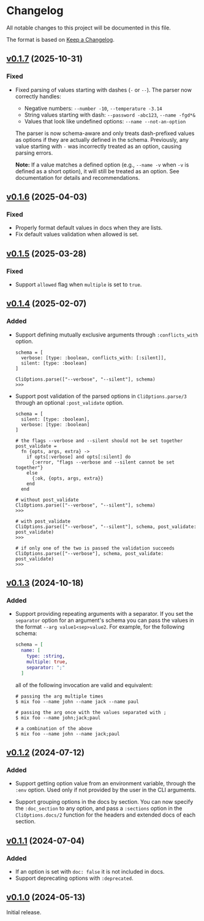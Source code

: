 # Changelog

All notable changes to this project will be documented in this file.

The format is based on [Keep a Changelog](https://keepachangelog.com/en/1.0.0/).

## [v0.1.7](https://github.com/sportradar/elixir-workspace/tree/cli_options/v0.1.6) (2025-10-31)

### Fixed

* Fixed parsing of values starting with dashes (`-` or `--`). The parser now correctly handles:
  - Negative numbers: `--number -10`, `--temperature -3.14`
  - String values starting with dash: `--password -abc123`, `--name -fgd*&`
  - Values that look like undefined options: `--name --not-an-option`
  
  The parser is now schema-aware and only treats dash-prefixed values as options if they
  are actually defined in the schema. Previously, any value starting with `-` was incorrectly
  treated as an option, causing parsing errors.

  **Note:** If a value matches a defined option (e.g., `--name -v` when `-v` is defined as
  a short option), it will still be treated as an option. See documentation for details and
  recommendations.

## [v0.1.6](https://github.com/sportradar/elixir-workspace/tree/cli_options/v0.1.6) (2025-04-03)

### Fixed

* Properly format default values in docs when they are lists.
* Fix default values validation when allowed is set.

## [v0.1.5](https://github.com/sportradar/elixir-workspace/tree/cli_options/v0.1.5) (2025-03-28)

### Fixed

* Support `allowed` flag when `multiple` is set to `true`.

## [v0.1.4](https://github.com/sportradar/elixir-workspace/tree/cli_options/v0.1.4) (2025-02-07)

### Added

* Support defining mutually exclusive arguments through `:conflicts_with` option.

  ```cli
  schema = [
    verbose: [type: :boolean, conflicts_with: [:silent]],
    silent: [type: :boolean]
  ]

  CliOptions.parse(["--verbose", "--silent"], schema)
  >>>
  ```

* Support post validation of the parsed options in `CliOptions.parse/3`  through an
  optional `:post_validate` option.

  ```cli
  schema = [
    silent: [type: :boolean],
    verbose: [type: :boolean]
  ]

  # the flags --verbose and --silent should not be set together
  post_validate =
    fn {opts, args, extra} ->
      if opts[:verbose] and opts[:silent] do
        {:error, "flags --verbose and --silent cannot be set together"}
      else
        {:ok, {opts, args, extra}}
      end
    end

  # without post_validate
  CliOptions.parse(["--verbose", "--silent"], schema)
  >>>

  # with post_validate
  CliOptions.parse(["--verbose", "--silent"], schema, post_validate: post_validate)
  >>>

  # if only one of the two is passed the validation succeeds
  CliOptions.parse(["--verbose"], schema, post_validate: post_validate)
  >>>
  ```

## [v0.1.3](https://github.com/sportradar/elixir-workspace/tree/cli_options/v0.1.3) (2024-10-18)

### Added

* Support providing repeating arguments with a separator. If you set the `separator`
  option for an argument's schema you can pass the values in the format `--arg value1<sep>value2`.
  For example, for the following schema:

  ```elixir
  schema = [
    name: [
      type: :string,
      multiple: true,
      separator: ";" 
    ]
  ```

  all of the following invocation are valid and equivalent:

  ```
  # passing the arg multiple times  
  $ mix foo --name john --name jack --name paul

  # passing the arg once with the values separated with ;
  $ mix foo --name john;jack;paul

  # a combination of the above
  $ mix foo --name john --name jack;paul
  ```

## [v0.1.2](https://github.com/sportradar/elixir-workspace/tree/cli_options/v0.1.2) (2024-07-12)

### Added

* Support getting option value from an environment variable, through the `:env` option. Used
only if not provided by the user in the CLI arguments.

* Support grouping options in the docs by section. You can now specify the `:doc_section`
to any option, and pass a `:sections` option in the `CliOptions.docs/2` function for the
headers and extended docs of each section.

## [v0.1.1](https://github.com/sportradar/elixir-workspace/tree/cli_options/v0.1.1) (2024-07-04)

### Added

* If an option is set with `doc: false` it is not included in docs.
* Support deprecating options with `:deprecated`.

## [v0.1.0](https://github.com/sportradar/elixir-workspace/tree/cli_options/v0.1.0) (2024-05-13)

Initial release.
